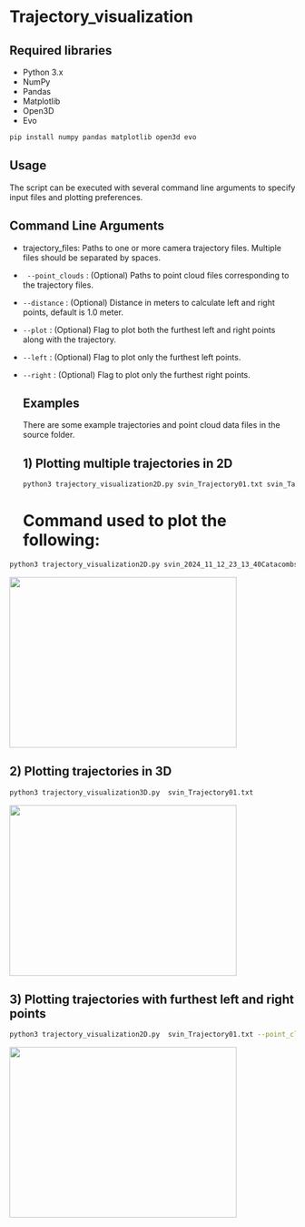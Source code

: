 # Trajectory_visualization
## Required libraries
- Python 3.x
- NumPy
- Pandas
- Matplotlib
- Open3D
- Evo
```bash command to install the required libraries
pip install numpy pandas matplotlib open3d evo
```
## Usage
The script can be executed with several command line arguments to specify input files and plotting preferences.
## Command Line Arguments
- trajectory_files: Paths to one or more camera trajectory files. Multiple files should be separated by spaces.
- ` --point_clouds` : (Optional) Paths to point cloud files corresponding to the trajectory files.
- `--distance` : (Optional) Distance in meters to calculate left and right points, default is 1.0 meter.
- `--plot` : (Optional) Flag to plot both the furthest left and right points along with the trajectory.
- `--left` : (Optional) Flag to plot only the furthest left points.
- `--right` : (Optional) Flag to plot only the furthest right points.

  ## Examples
  There are some example trajectories and point cloud data files in the source folder.
  ## 1) Plotting multiple trajectories in 2D
  ```bash
  python3 trajectory_visualization2D.py svin_Trajectory01.txt svin_Tajectory02.txt
  ```

  # Command used to plot the following:
  
```bash 
python3 trajectory_visualization2D.py svin_2024_11_12_23_13_40CatacombsCenter.txt svin_2024_11_13_02_38_05CatacombsLeft.txt svin_2024_11_13_21_18_52CatacombsRight.txt
```

  <img src="https://github.com/user-attachments/assets/3c5e31f5-2a96-4e70-a292-c7cc1f64f054" width="400" height="300">

  ## 2) Plotting trajectories in 3D
  ```bash 
  python3 trajectory_visualization3D.py  svin_Trajectory01.txt
  ```
  
   <img src="https://github.com/user-attachments/assets/8c425b68-4abd-4b3d-b142-6c2d04d8bde5" width="400" height="300">

  ## 3) Plotting trajectories with furthest left and right points
  ```bash
  python3 trajectory_visualization2D.py  svin_Trajectory01.txt --point_cloud Challenge2OGpointcloud1.ply --plot
  ```
  
   <img src="https://github.com/user-attachments/assets/cc81ef5d-cd88-467f-ae35-dc3a8795df25" width="400" height="300">








  
